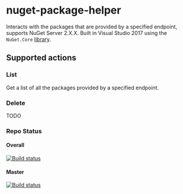 # nuget-package-helper
Interacts with the packages that are provided by a specified endpoint, supports NuGet Server 2.X.X. Built in Visual Studio 2017 using the `NuGet.Core` [library](https://github.com/NuGet/NuGet2).

## Supported actions
### List
Get a list of all the packages provided by a specified endpoint.

### Delete
TODO

### Repo Status
#### Overall
[![Build status](https://ci.appveyor.com/api/projects/status/w7q53cjml7k0t003?svg=true&retina=true)](https://ci.appveyor.com/project/BeigeBadger/nuget-package-lister)

#### Master
[![Build status](https://ci.appveyor.com/api/projects/status/w7q53cjml7k0t003/branch/master?svg=true&retina=true)](https://ci.appveyor.com/project/BeigeBadger/nuget-package-lister)
